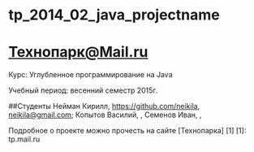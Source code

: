 # tp_2014_02_java_projectname
Технопарк@Mail.ru
============
Курс: Углубленное программирование на Java

Учебный период: весенний семестр 2015г.

##Студенты
Нейман Кирилл, https://github.com/neikila, neikila@gmail.com;
Копытов Василий, , 
Семенов Иван, ,

Подробное о проекте можно прочесть на сайте [Технопарка] [1]
[1]: tp.mail.ru

